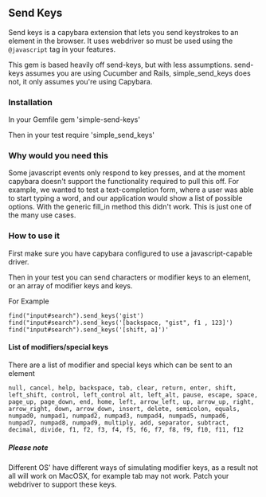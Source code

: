 ## Send Keys ##

Send keys is a capybara extension that lets you send keystrokes to an element in the browser. It uses webdriver so must be used using the `@javascript` tag in your features.

This gem is based heavily off send-keys, but with less assumptions. send-keys assumes you are using Cucumber and Rails, simple_send_keys does not, it only assumes you're using Capybara.

### Installation ###

In your Gemfile
gem 'simple-send-keys'

Then in your test
require 'simple_send_keys'

### Why would you need this ###

Some javascript events only respond to key presses, and at the moment capybara doesn't support the functionality required to pull this off. For example, we wanted to test a text-completion form, where a user was able to start typing a word, and our application would show a list of possible options. With the generic fill_in method this didn't work. This is just one of the many use cases. 

### How to use it ###

First make sure you have capybara configured to use a javascript-capable driver.

Then in your test you can send characters or modifier keys to an element, or an array of modifier keys and keys.

For Example

    find("input#search").send_keys('gist')
    find("input#search").send_keys('[backspace, "gist", f1 , 123]')
    find("input#search").send_keys('[shift, a]')' 
    
#### List of modifiers/special keys ####

There are a list of modifier and special keys which can be sent to an element
    
`null, cancel, help, backspace, tab, clear, return, enter, shift, left_shift, control, left_control alt, left_alt, pause, escape, space, page_up, page_down, end, home, left, arrow_left, up, arrow_up, right, arrow_right, down, arrow_down, insert, delete, semicolon, equals, numpad0, numpad1, numpad2, numpad3, numpad4, numpad5, numpad6, numpad7, numpad8, numpad9, multiply, add, separator, subtract, decimal, divide, f1, f2, f3, f4, f5, f6, f7, f8, f9, f10, f11, f12`

##### Please note #####

Different OS' have different ways of simulating modifier keys, as a result not all will work on MacOSX, for example tab may not work. Patch your webdriver to support these keys.